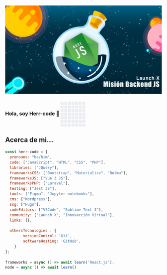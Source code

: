 ![Banner](mission-backend-launchx.png)
### Hola, soy Herr-code 👋 <img width=80 height=80 align="center" src="giphy.gif" />

## Acerca de mi...
```js
const herr-code = {
  pronouns: "he/him",
  code: ["JavaScript", "HTML", "CSS", "PHP"],
  libraries: ["JQuery"],
  frameworksCSS: ["Bootstrap", "Materialize", "Bulma"],
  frameworksJS: ["Vue 3 JS"],
  frameworksPHP: ["Laravel"],
  testing: ["Jest JS"],
  tools: ["Figma", "Jupyter notebooks"],
  cms: ["Wordpress"],
  ssg: ["Hugo"],
  codeEditors: ["VSCode", "Sublime Text 3"],
  community: ["Launch X", "Innovacción Virtual"],
  links: {},
  
  othersTecnologies : {
        versionControl: 'Git',
        softwareHosting: 'GitHub',
    }
};

frameworks = async () => await learn('React.js');
node = async () => await learn()
```
<!--
**herr-code/herr-code** is a ✨ _special_ ✨ repository because its `README.md` (this file) appears on your GitHub profile.

Here are some ideas to get you started:

- 🔭 I’m currently working on ...
- 🌱 I’m currently learning ...
- 👯 I’m looking to collaborate on ...
- 🤔 I’m looking for help with ...
- 💬 Ask me about ...
- 📫 How to reach me: ...
- 😄 Pronouns: ...
- ⚡ Fun fact: ...
-->
